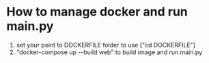 # How to manage docker and run main.py

1. set your point to DOCKERFILE folder to use ["cd DOCKERFILE"]
2. "docker-compose up --build web" to build image and run main.py

